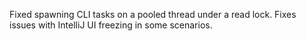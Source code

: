 Fixed spawning CLI tasks on a pooled thread under a read lock. Fixes issues with IntelliJ UI freezing in some scenarios.